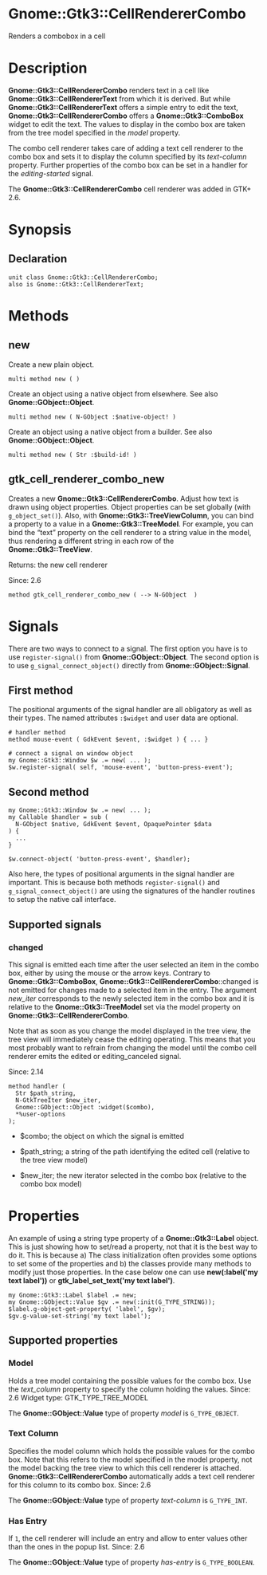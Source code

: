 Gnome::Gtk3::CellRendererCombo
==============================

Renders a combobox in a cell

Description
===========

**Gnome::Gtk3::CellRendererCombo** renders text in a cell like **Gnome::Gtk3::CellRendererText** from which it is derived. But while **Gnome::Gtk3::CellRendererText** offers a simple entry to edit the text, **Gnome::Gtk3::CellRendererCombo** offers a **Gnome::Gtk3::ComboBox** widget to edit the text. The values to display in the combo box are taken from the tree model specified in the *model* property.

The combo cell renderer takes care of adding a text cell renderer to the combo box and sets it to display the column specified by its *text-column* property. Further properties of the combo box can be set in a handler for the *editing-started* signal.

The **Gnome::Gtk3::CellRendererCombo** cell renderer was added in GTK+ 2.6.

Synopsis
========

Declaration
-----------

    unit class Gnome::Gtk3::CellRendererCombo;
    also is Gnome::Gtk3::CellRendererText;

Methods
=======

new
---

Create a new plain object.

    multi method new ( )

Create an object using a native object from elsewhere. See also **Gnome::GObject::Object**.

    multi method new ( N-GObject :$native-object! )

Create an object using a native object from a builder. See also **Gnome::GObject::Object**.

    multi method new ( Str :$build-id! )

gtk_cell_renderer_combo_new
---------------------------

Creates a new **Gnome::Gtk3::CellRendererCombo**. Adjust how text is drawn using object properties. Object properties can be set globally (with `g_object_set()`). Also, with **Gnome::Gtk3::TreeViewColumn**, you can bind a property to a value in a **Gnome::Gtk3::TreeModel**. For example, you can bind the “text” property on the cell renderer to a string value in the model, thus rendering a different string in each row of the **Gnome::Gtk3::TreeView**.

Returns: the new cell renderer

Since: 2.6

    method gtk_cell_renderer_combo_new ( --> N-GObject  )

Signals
=======

There are two ways to connect to a signal. The first option you have is to use `register-signal()` from **Gnome::GObject::Object**. The second option is to use `g_signal_connect_object()` directly from **Gnome::GObject::Signal**.

First method
------------

The positional arguments of the signal handler are all obligatory as well as their types. The named attributes `:$widget` and user data are optional.

    # handler method
    method mouse-event ( GdkEvent $event, :$widget ) { ... }

    # connect a signal on window object
    my Gnome::Gtk3::Window $w .= new( ... );
    $w.register-signal( self, 'mouse-event', 'button-press-event');

Second method
-------------

    my Gnome::Gtk3::Window $w .= new( ... );
    my Callable $handler = sub (
      N-GObject $native, GdkEvent $event, OpaquePointer $data
    ) {
      ...
    }

    $w.connect-object( 'button-press-event', $handler);

Also here, the types of positional arguments in the signal handler are important. This is because both methods `register-signal()` and `g_signal_connect_object()` are using the signatures of the handler routines to setup the native call interface.

Supported signals
-----------------

### changed

This signal is emitted each time after the user selected an item in the combo box, either by using the mouse or the arrow keys. Contrary to **Gnome::Gtk3::ComboBox**, **Gnome::Gtk3::CellRendererCombo**::changed is not emitted for changes made to a selected item in the entry. The argument *new_iter* corresponds to the newly selected item in the combo box and it is relative to the **Gnome::Gtk3::TreeModel** set via the model property on **Gnome::Gtk3::CellRendererCombo**.

Note that as soon as you change the model displayed in the tree view, the tree view will immediately cease the editing operating. This means that you most probably want to refrain from changing the model until the combo cell renderer emits the edited or editing_canceled signal.

Since: 2.14

    method handler (
      Str $path_string,
      N-GtkTreeIter $new_iter,
      Gnome::GObject::Object :widget($combo),
      *%user-options
    );

  * $combo; the object on which the signal is emitted

  * $path_string; a string of the path identifying the edited cell (relative to the tree view model)

  * $new_iter; the new iterator selected in the combo box (relative to the combo box model)

Properties
==========

An example of using a string type property of a **Gnome::Gtk3::Label** object. This is just showing how to set/read a property, not that it is the best way to do it. This is because a) The class initialization often provides some options to set some of the properties and b) the classes provide many methods to modify just those properties. In the case below one can use **new(:label('my text label'))** or **gtk_label_set_text('my text label')**.

    my Gnome::Gtk3::Label $label .= new;
    my Gnome::GObject::Value $gv .= new(:init(G_TYPE_STRING));
    $label.g-object-get-property( 'label', $gv);
    $gv.g-value-set-string('my text label');

Supported properties
--------------------

### Model

Holds a tree model containing the possible values for the combo box. Use the *text_column* property to specify the column holding the values. Since: 2.6 Widget type: GTK_TYPE_TREE_MODEL

The **Gnome::GObject::Value** type of property *model* is `G_TYPE_OBJECT`.

### Text Column

Specifies the model column which holds the possible values for the combo box. Note that this refers to the model specified in the model property, not the model backing the tree view to which this cell renderer is attached. **Gnome::Gtk3::CellRendererCombo** automatically adds a text cell renderer for this column to its combo box. Since: 2.6

The **Gnome::GObject::Value** type of property *text-column* is `G_TYPE_INT`.

### Has Entry

If `1`, the cell renderer will include an entry and allow to enter values other than the ones in the popup list. Since: 2.6

The **Gnome::GObject::Value** type of property *has-entry* is `G_TYPE_BOOLEAN`.

